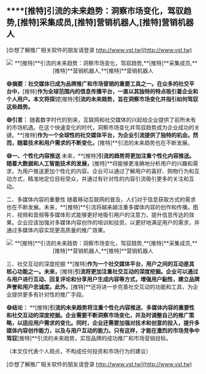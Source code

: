## ****[推特]**引流的未来趋势：洞察市场变化，驾驭趋势,**[推特]**采集成员,**[推特]**营销机器人,**[推特]**营销机器人**

[😍想了解推广相关软件的朋友请登录 http://www.vst.tw](http://www.vst.tw)

 <center><img src="https://vst.tw/MP4/tuiguang/png/5.png" alt="**[推特]**引流的未来趋势：洞察市场变化，驾驭趋势,**[推特]**采集成员,**[推特]**营销机器人,**[推特]**营销机器人"></center>

**😄摘要：社交媒体已成为品牌推广和市场营销的重要工具之一。在众多的社交平台中，**[推特]**作为全球范围内的信息传播平台，一直以其独特的特点吸引着企业和个人用户。本文将探讨**[推特]**引流的未来趋势，旨在洞察市场变化并指引如何驾驭这些趋势。**

**😄引言：**
随着数字时代的到来，互联网和社交媒体的兴起给企业提供了前所未有的市场机遇。在这个快速变化的时代，洞察市场变化并驾驭趋势成为企业成功的关键。**[推特]**作为一个全球性的社交媒体平台，为企业引流提供了独特的机会。然而，随着技术和用户需求的不断变化，**[推特]**引流的未来趋势也在不断发展。

**😄一、个性化内容推送**
未来，**[推特]**引流的趋势将更加注重个性化内容推送。随着大数据和人工智能技术的发展，**[推特]**将能够更准确地分析用户的兴趣和需求，为用户推送更加个性化的内容。企业可以通过了解用户的喜好、购物行为和互动方式，精准地定位目标受众，并通过有针对性的内容引流吸引更多的关注和互动。

二、多媒体内容的重要性
随着移动互联网的普及，人们对于信息获取方式的需求也在不断发展。未来，**[推特]**引流将越来越注重多媒体内容的创作和传播。图片、视频和音频等多媒体形式能够更好地吸引用户的注意力，提升信息传达的效果。企业应该加强对多媒体内容创作的培训和投资，以更好地满足用户的需求，并通过多媒体内容实现更高质量的推广效果。

 <center><img src="https://vst.tw/MP4/tuiguang/png/0.png" alt="**[推特]**引流的未来趋势：洞察市场变化，驾驭趋势,**[推特]**采集成员,**[推特]**营销机器人,**[推特]**营销机器人"></center>

三、社交互动的深度挖掘
**[推特]**作为一个社交媒体平台，用户之间的互动是其核心功能之一。未来，**[推特]**引流将更加注重社交互动的深度挖掘。企业可以通过与用户进行互动、回复评论和分享用户生成内容等方式，增强用户黏性，建立品牌声誉和用户忠诚度。此外，**[推特]**还将进一步完善社交互动的功能和工具，为企业提供更多有针对性的推广手段。

**😄结论：**
**[推特]**引流的未来趋势将注重个性化内容推送、多媒体内容的重要性和社交互动的深度挖掘。企业需要不断洞察市场变化，并及时调整自己的推广策略，以适应用户需求的变化。同时，企业还需要加强对技术和创意的投入，提升多媒体内容创作能力，以及与用户互动的能力。只有这样，才能在激烈的市场竞争中驾驭**[推特]**引流的未来趋势，实现品牌的成功推广和市场营销目标。

（本文仅代表个人观点，不构成任何投资和市场行为的建议）

[😍想了解推广相关软件的朋友请登录 http://www.vst.tw](http://www.vst.tw)



